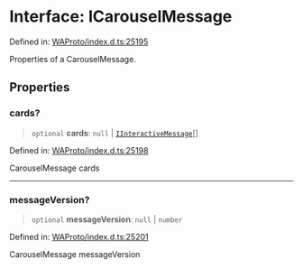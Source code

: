 # Interface: ICarouselMessage

Defined in: [WAProto/index.d.ts:25195](https://github.com/Fokusdotid/bail/blob/c004679536d41fcf32da31cecf70d3991dfa31b5/WAProto/index.d.ts#L25195)

Properties of a CarouselMessage.

## Properties

### cards?

> `optional` **cards**: `null` \| [`IInteractiveMessage`](../../../interfaces/IInteractiveMessage.md)[]

Defined in: [WAProto/index.d.ts:25198](https://github.com/Fokusdotid/bail/blob/c004679536d41fcf32da31cecf70d3991dfa31b5/WAProto/index.d.ts#L25198)

CarouselMessage cards

***

### messageVersion?

> `optional` **messageVersion**: `null` \| `number`

Defined in: [WAProto/index.d.ts:25201](https://github.com/Fokusdotid/bail/blob/c004679536d41fcf32da31cecf70d3991dfa31b5/WAProto/index.d.ts#L25201)

CarouselMessage messageVersion
